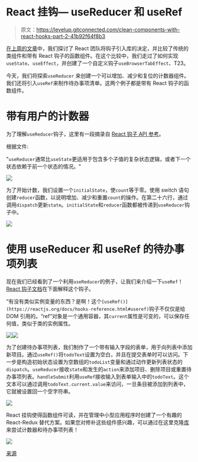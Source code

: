 # React 挂钩— useReducer 和 useRef

> 原文：<https://levelup.gitconnected.com/clean-components-with-react-hooks-part-2-41b92f64f8b3>

[在上周的文章](/clean-components-with-react-hooks-4cfef201176e)中，我们探讨了 React 团队将钩子引入库的决定，并比较了传统的类组件和带有 React 钩子的函数组件。在这个比较中，我们走过了如何实现`useState`、`useEffect`，并创建了一个自定义钩子`useBrowserTabEffect`、T23。

今天，我们将探索`useReducer` 来创建一个可以增加、减少和复位的计数器组件。我们还将引入`useRef`来制作待办事项清单。这两个例子都是带有 React 钩子的函数组件。

# 带有用户的计数器

为了理解`useReducer`钩子，这里有一段摘录自 [React 钩子 API 参考](https://reactjs.org/docs/hooks-reference.html#usereducer)。

根据文件:

"`useReducer`通常比`useState`更适用于包含多个子值的复杂状态逻辑，或者下一个状态依赖于前一个状态的情况。"

![](img/37816dafed9e4a3ec0a38dd4069c56a2.png)

为了开始计数，我们设置一个`initialState`，使`count`等于零。使用 switch 语句创建`reducer`函数，以说明增加、减少和重置`count`的操作。在第二十六行，通过调用`dispatch`更新`state`。`initialState`和`reducer`函数都被传递到`useReducer`钩子中。

![](img/bddd537562d48a0dfe1123f57b337ca2.png)

# 使用 useReducer 和 useRef 的待办事项列表

现在我们已经看到了一个利用`useReducer`的例子，让我们来介绍一下`useRef`！ [React 钩子文档](https://reactjs.org/docs/hooks-reference.html#useref)在下面解释这个钩子。

“有没有类似实例变量的东西？是啊！这个`[useRef()](https://reactjs.org/docs/hooks-reference.html#useref)`钩子不仅仅是给 DOM 引用的。“ref”对象是一个通用容器，其`current`属性是可变的，可以保存任何值，类似于类的实例属性。

![](img/6dc46ba550a8ccef1d84f80e97bab055.png)![](img/e99a86ba0bc9fd589cad5e8b7ca38bf3.png)

为了创建待办事项列表，我们制作了一个带有输入字段的表单，用于向列表中添加新项目。通过`useRef()`将`todoText`设置为空白，并且在提交表单时可以访问。下一步是构造初始状态设置为空数组的`todoList`变量和通过动作更新列表状态的`dispatch`。`useReducer`接收`state`和发生的`action`来添加项目、删除项目或重置待办事项列表。`handleSubmit`利用`useRef`接收输入到表单输入中的`todoText`。这个文本可以通过调用`todoText.current.value`来访问，一旦条目被添加到列表中，它就被设置回一个空字符串。

![](img/d413e866a19ece53df079ec5fc0e7800.png)

React 挂钩使得函数组件可读，并在管理中小型应用程序时创建了一个有趣的 React-Redux 替代方案。如果您对修补这些组件感兴趣，可以通过在这里克隆[库](https://github.com/PrestonElliott/React-Hooks)来尝试计数器和待办事项列表！

![](img/b5f27a0686db5ad2765fb581b60d478b.png)

[来源](https://unsplash.com/photos/tvleqH3p1os)